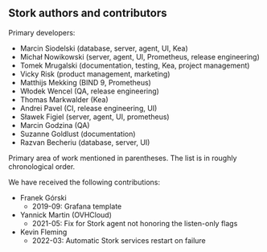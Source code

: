  Stork authors and contributors
------------------------------

Primary developers:

- Marcin Siodelski (database, server, agent, UI, Kea)
- Michał Nowikowski (server, agent, UI, Prometheus, release engineering)
- Tomek Mrugalski (documentation, testing, Kea, project management)
- Vicky Risk (product management, marketing)
- Matthijs Mekking (BIND 9, Prometheus)
- Włodek Wencel (QA, release engineering)
- Thomas Markwalder (Kea)
- Andrei Pavel (CI, release engineering, UI)
- Sławek Figiel (server, agent, UI, prometheus)
- Marcin Godzina (QA)
- Suzanne Goldlust (documentation)
- Razvan Becheriu (database, server, UI)

Primary area of work mentioned in parentheses. The list is in
roughly chronological order.

We have received the following contributions:

 - Franek Górski
   - 2019-09: Grafana template
 - Yannick Martin (OVHCloud)
   - 2021-05: Fix for Stork agent not honoring the listen-only flags
 - Kevin Fleming
   - 2022-03: Automatic Stork services restart on failure
